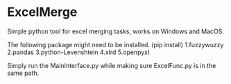 # ExcelMerge
Simple python tool for excel merging tasks, works on Windows and MacOS.

The following package might need to be installed. (pip install)
1.fuzzywuzzy
2.pandas
3.python-Levenshtein
4.xlrd
5.openpyxl

Simply run the MainInterface.py while making sure ExcelFunc.py is in the same path.
